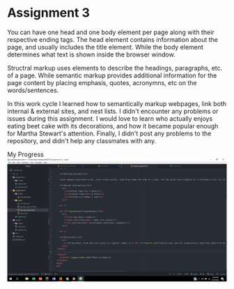# Assignment 3

You can have one head and one body element per page along with their respective ending tags.  The head element contains information about the page, and usually includes the title element.  While the body element determines what text is shown inside the browser window.

Structral markup uses elements to describe the headings, paragraphs, etc. of a page.  While semantic markup provides additional information for the page content by placing emphasis, quotes, acronymns, etc on the words/sentences.

In this work cycle I learned how to semantically markup webpages, link both internal & external sites, and nest lists.
I didn't encounter any problems or issues during this assignment.
I would love to learn who actually enjoys eating beet cake with its decorations, and how it became popular enough for Martha Stewart's attention.
Finally, I didn't post any problems to the repository, and didn't help any classmates with any.

My Progress ![progress](./images/Assignment_3.png)
